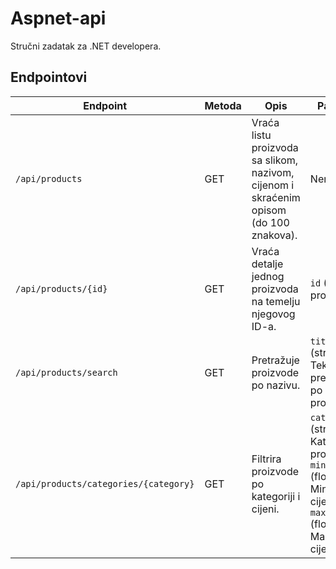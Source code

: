 # Aspnet-api
Stručni zadatak za .NET developera.

## Endpointovi

| Endpoint | Metoda | Opis | Parametri |
|----------|--------|------|-----------|
| `/api/products` | GET | Vraća listu proizvoda sa slikom, nazivom, cijenom i skraćenim opisom (do 100 znakova). | Nema |
| `/api/products/{id}` | GET | Vraća detalje jednog proizvoda na temelju njegovog ID-a. | `id` (int) - ID proizvoda |
| `/api/products/search` | GET | Pretražuje proizvode po nazivu. | `title` (string) - Tekst za pretraživanje po nazivu proizvoda |
| `/api/products/categories/{category}` | GET | Filtrira proizvode po kategoriji i cijeni. | `category` (string) - Kategorija proizvoda, `minPrice` (float) - Minimalna cijena, `maxPrice` (float) - Maksimalna cijena |
